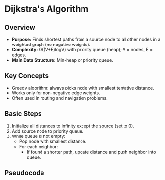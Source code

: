 # Dijkstra's Algorithm

## Overview
- **Purpose:** Finds shortest paths from a source node to all other nodes in a weighted graph (no negative weights).
- **Complexity:** O((V+E)logV) with priority queue (heap); V = nodes, E = edges.
- **Main Data Structure:** Min-heap or priority queue.

## Key Concepts
- Greedy algorithm: always picks node with smallest tentative distance.
- Works only for non-negative edge weights.
- Often used in routing and navigation problems.

## Basic Steps
1. Initialize all distances to infinity except the source (set to 0).
2. Add source node to priority queue.
3. While queue is not empty:
   - Pop node with smallest distance.
   - For each neighbor:
     - If found a shorter path, update distance and push neighbor into queue.

## Pseudocode

